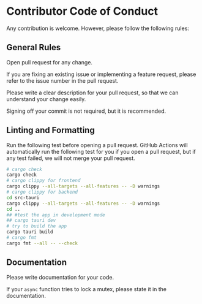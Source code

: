 # Contributor Code of Conduct

Any contribution is welcome.
However, please follow the following rules:

## General Rules

Open pull request for any change.

If you are fixing an existing issue or implementing a feature request,
please refer to the issue number in the pull request.

Please write a clear description for your pull request,
so that we can understand your change easily.

Signing off your commit is not required,
but it is recommended.

## Linting and Formatting

Run the following test before opening a pull request.
GitHub Actions will automatically run the following test for you
if you open a pull request,
but if any test failed, we will not merge your pull request.
```bash
# cargo check
cargo check
# cargo clippy for frontend
cargo clippy --all-targets --all-features -- -D warnings
# cargo clippy for backend
cd src-tauri
cargo clippy --all-targets --all-features -- -D warnings
cd ..
## #test the app in development mode
## cargo tauri dev
# try to build the app
cargo tauri build
# cargo fmt
cargo fmt --all -- --check
```

## Documentation

Please write documentation for your code.

If your `async` function tries to lock a mutex,
please state it in the documentation.